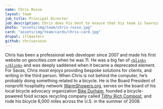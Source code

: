 ```yaml
---
name: Chris Russo
layout: team
job_title: Principal Director
job_description: Chris does his best to ensure that his team is learning and growing and that our clients feel like partners. 
photo: "assets/img/team/chris-russo.jpg"
card: "assets/img/team/cards/chris-card.jpg"
drupal: illmasterc
github: chrisarusso
---
```


Chris has been a professional web developer since 2007 and made his first website on geocities.com when he was 11. He was a big fan of <a href="https://developer.mozilla.org/en-US/docs/Web/HTML/Element/blink"><code>&lt;blink&gt;&lt;/blink&gt;</code></a> and was deeply saddened when it became a deprecated element. For Savas, Chris most enjoys providing bespoke solutions for clients, and writing in the third person. When Chris is not behind the computer, he’s probably doing something related to a bicycle. He is the Board President of nonprofit hospitality network [WarmShowers.org](https://www.warmshowers.org), serves on the board of his local bicycle advocacy organization [Bike Durham](http://www.bikedurham.org), founded a bicycle-powered food scraps recycling company called [Tilthy Rich Compost](http://www.tilthyrich.com), and rode his bicycle 6,000 miles across the U.S. in the summer of 2008.
